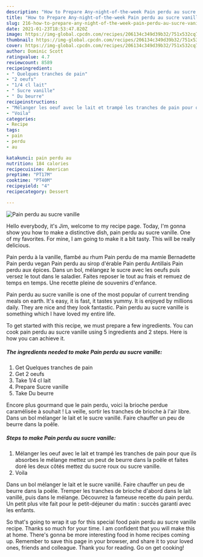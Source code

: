 ```yaml
---
description: "How to Prepare Any-night-of-the-week Pain perdu au sucre vanille"
title: "How to Prepare Any-night-of-the-week Pain perdu au sucre vanille"
slug: 216-how-to-prepare-any-night-of-the-week-pain-perdu-au-sucre-vanille
date: 2021-01-23T18:53:47.820Z
image: https://img-global.cpcdn.com/recipes/206134c349d39b32/751x532cq70/pain-perdu-au-sucre-vanille-photo-principale-de-la-recette.jpg
thumbnail: https://img-global.cpcdn.com/recipes/206134c349d39b32/751x532cq70/pain-perdu-au-sucre-vanille-photo-principale-de-la-recette.jpg
cover: https://img-global.cpcdn.com/recipes/206134c349d39b32/751x532cq70/pain-perdu-au-sucre-vanille-photo-principale-de-la-recette.jpg
author: Dominic Scott
ratingvalue: 4.7
reviewcount: 8589
recipeingredient:
- " Quelques tranches de pain"
- "2 oeufs"
- "1/4 cl lait"
- " Sucre vanille"
- " Du beurre"
recipeinstructions:
- "Mélanger les oeuf avec le lait et trampé les tranches de pain pour que ils absorbes le mélange mettez un peut de beurre dans la poêle et faites doré les deux côtés mettez du sucre roux ou sucre vanille."
- "Voila"
categories:
- Recipe
tags:
- pain
- perdu
- au

katakunci: pain perdu au 
nutrition: 184 calories
recipecuisine: American
preptime: "PT17M"
cooktime: "PT40M"
recipeyield: "4"
recipecategory: Dessert

---
```



![Pain perdu au sucre vanille](https://img-global.cpcdn.com/recipes/206134c349d39b32/751x532cq70/pain-perdu-au-sucre-vanille-photo-principale-de-la-recette.jpg)

Hello everybody, it's Jim, welcome to my recipe page. Today, I'm gonna show you how to make a distinctive dish, pain perdu au sucre vanille. One of my favorites. For mine, I am going to make it a bit tasty. This will be really delicious.

Pain perdu à la vanille, flambé au rhum Pain perdu de ma mamie Bernadette Pain perdu vegan Pain perdu au sirop d&#39;érable Pain perdu Antillais Pain perdu aux épices. Dans un bol, mélangez le sucre avec les oeufs puis versez le tout dans le saladier. Faites reposer le tout au frais et remuez de temps en temps. Une recette pleine de souvenirs d&#39;enfance.

Pain perdu au sucre vanille is one of the most popular of current trending meals on earth. It's easy, it is fast, it tastes yummy. It is enjoyed by millions daily. They are nice and they look fantastic. Pain perdu au sucre vanille is something which I have loved my entire life.


To get started with this recipe, we must prepare a few ingredients. You can cook pain perdu au sucre vanille using 5 ingredients and 2 steps. Here is how you can achieve it.

<!--inarticleads1-->

##### The ingredients needed to make Pain perdu au sucre vanille:

1. Get  Quelques tranches de pain
1. Get 2 oeufs
1. Take 1/4 cl lait
1. Prepare  Sucre vanille
1. Take  Du beurre


Encore plus gourmand que le pain perdu, voici la brioche perdue caramélisée à souhait ! La veille, sortir les tranches de brioche à l&#39;air libre. Dans un bol mélanger le lait et le sucre vanillé. Faire chauffer un peu de beurre dans la poêle. 

<!--inarticleads2-->

##### Steps to make Pain perdu au sucre vanille:

1. Mélanger les oeuf avec le lait et trampé les tranches de pain pour que ils absorbes le mélange mettez un peut de beurre dans la poêle et faites doré les deux côtés mettez du sucre roux ou sucre vanille.
1. Voila


Dans un bol mélanger le lait et le sucre vanillé. Faire chauffer un peu de beurre dans la poêle. Tremper les tranches de brioche d&#39;abord dans le lait vanillé, puis dans le mélange. Découvrez la fameuse recette du pain perdu. Un petit plus vite fait pour le petit-déjeuner du matin : succès garanti avec les enfants. 

So that's going to wrap it up for this special food pain perdu au sucre vanille recipe. Thanks so much for your time. I am confident that you will make this at home. There's gonna be more interesting food in home recipes coming up. Remember to save this page in your browser, and share it to your loved ones, friends and colleague. Thank you for reading. Go on get cooking!
